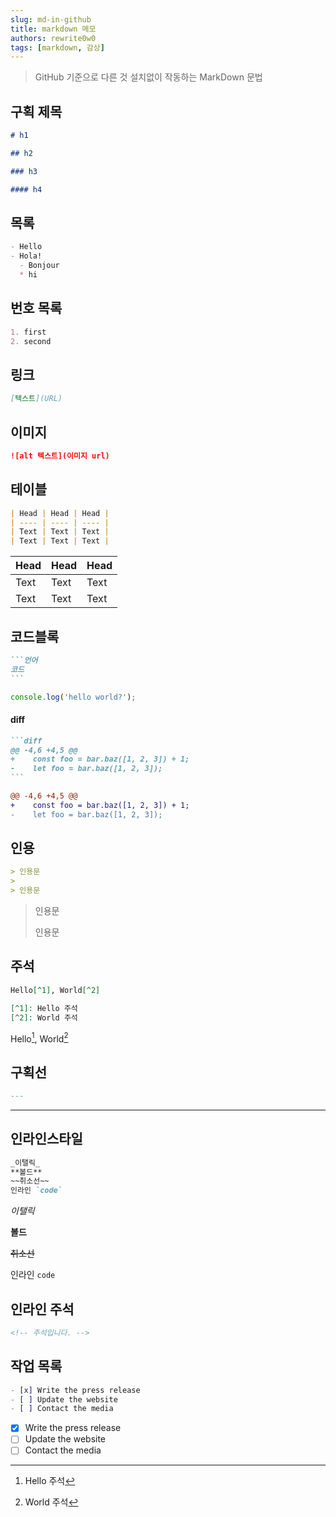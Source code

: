 ```yaml
---
slug: md-in-github
title: markdown 메모
authors: rewrite0w0
tags: [markdown, 감상]
---
```


> GitHub 기준으로 다른 것 설치없이 작동하는 MarkDown 문법

## 구획 제목

```md
# h1

## h2

### h3

#### h4
```

## 목록

```md
- Hello
- Hola!
  - Bonjour
  * hi
```

## 번호 목록

```md
1. first
2. second
```

## 링크

```md
[텍스트](URL)
```

## 이미지

```md
![alt 텍스트](이미지 url)
```

## 테이블

```md
| Head | Head | Head |
| ---- | ---- | ---- |
| Text | Text | Text |
| Text | Text | Text |
```

| Head | Head | Head |
| ---- | ---- | ---- |
| Text | Text | Text |
| Text | Text | Text |

## 코드블록

````md
```언어
코드
```
````

```js
console.log('hello world?');
```

#### diff

````md
```diff
@@ -4,6 +4,5 @@
+    const foo = bar.baz([1, 2, 3]) + 1;
-    let foo = bar.baz([1, 2, 3]);
```
````

```diff
@@ -4,6 +4,5 @@
+    const foo = bar.baz([1, 2, 3]) + 1;
-    let foo = bar.baz([1, 2, 3]);
```

## 인용

```md
> 인용문
>
> 인용문
```

> 인용문
>
> 인용문

## 주석

```md
Hello[^1], World[^2]

[^1]: Hello 주석
[^2]: World 주석
```

Hello[^1], World[^2]

[^1]: Hello 주석
[^2]: World 주석

## 구획선

```md
---
```

---

## 인라인스타일

```md
_이탤릭_
**볼드**
~~취소선~~
인라인 `code`
```

_이탤릭_

**볼드**

~~취소선~~

인라인 `code`

## 인라인 주석

```md
<!-- 주석입니다. -->
```

## 작업 목록

```md
- [x] Write the press release
- [ ] Update the website
- [ ] Contact the media
```

- [x] Write the press release
- [ ] Update the website
- [ ] Contact the media
